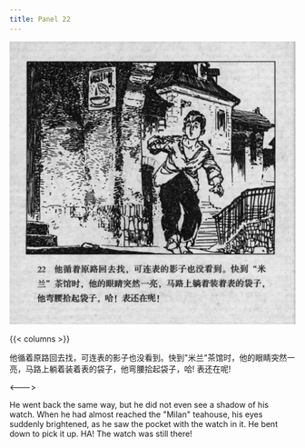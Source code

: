```yaml
---
title: Panel 22
---
```


 ![biao page](./../../../images/biao/seifert0726_biao_0026_022.jpg)

{{< columns >}}



他循着原路回去找，可连表的影子也没看到。快到"米兰"茶馆时，他的眼睛突然一亮，马路上躺着装着表的袋子，他弯腰拾起袋子，哈! 表还在呢!

<--->


He went back the same way, but he did not even see a shadow of his watch. When he had almost reached the "Milan" teahouse, his eyes suddenly brightened, as he saw the pocket with the watch in it. He bent down to pick it up. HA! The watch was still there!